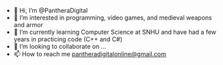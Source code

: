 
- 👋 Hi, I’m @PantheraDigital
- 👀 I’m interested in programming, video games, and medieval weapons and armor
- 🌱 I’m currently learning Computer Science at SNHU and have had a few years in practicing code (C++ and C#)
- 💞️ I’m looking to collaborate on ...
- 📫 How to reach me pantheradigitalonline@gmail.com

<!---
PantheraDigital/PantheraDigital is a ✨ special ✨ repository because its `README.md` (this file) appears on your GitHub profile.
You can click the Preview link to take a look at your changes.
--->
